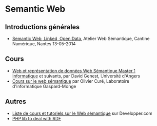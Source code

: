 # Semantic Web

## Introductions générales

- [Semantic Web, Linked, Open Data](http://pagesperso.lina.univ-nantes.fr/~skaf-h/pmwiki/uploads/Main/LOD-Hala-DataLab13-05-2014.pdf), Atelier Web Sémantique, Cantine Numérique, Nantes 13-05-2014

## Cours

- [Web et représentation de données Web Sémantique Master 1 Informatique](http://www.info.univ-angers.fr/pub/genest/fichiers/m1_ws/ws_chap1.pdf) et suivants, par David Genest, Université d'Angers
- [Cours sur le web sémantique](http://igm.univ-mlv.fr/~ocure/LIGM_LIKE/Teaching/kr/) par Olivier Curé, Laboratoire d'Informatique Gaspard-Monge


## Autres
- [Liste de cours et tutoriels sur le Web sémantique](http://web-semantique.developpez.com/tutoriels/) sur Developper.com
- [PHP lib to deal with RDF](http://www.easyrdf.org/)
